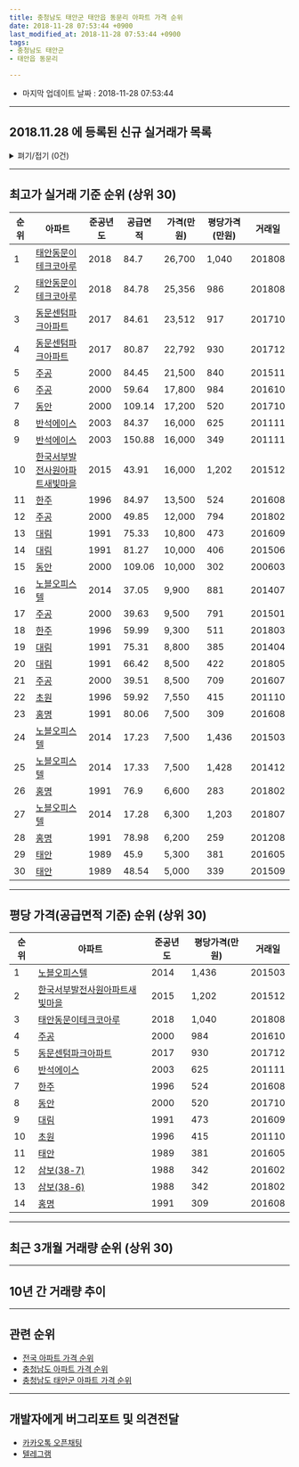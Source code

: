 ```yaml
---
title: 충청남도 태안군 태안읍 동문리 아파트 가격 순위
date: 2018-11-28 07:53:44 +0900
last_modified_at: 2018-11-28 07:53:44 +0900
tags:
- 충청남도 태안군
- 태안읍 동문리

---
```


* 마지막 업데이트 날짜 : 2018-11-28 07:53:44

---

## 2018.11.28 에 등록된 신규 실거래가 목록

<details>
<summary>펴기/접기 (0건)</summary>
<div markdown="1">

|아파트|준공년도|공급면적|가격(만원)|평당가격(만원)|거래일|
|---|---|---|---|---|---|
|없음||||||


</div>
</details>

---

## 최고가 실거래 기준 순위 (상위 30)


|순위|아파트|준공년도|공급면적|가격(만원)|평당가격(만원)|거래일|
|---|---|---|---|---|---|---|
|1|[태안동문이테크코아루](https://search.naver.com/search.naver?query=%EC%B6%A9%EC%B2%AD%EB%82%A8%EB%8F%84+%ED%83%9C%EC%95%88%EA%B5%B0+%ED%83%9C%EC%95%88%EC%9D%8D+%EB%8F%99%EB%AC%B8%EB%A6%AC+%ED%83%9C%EC%95%88%EB%8F%99%EB%AC%B8%EC%9D%B4%ED%85%8C%ED%81%AC%EC%BD%94%EC%95%84%EB%A3%A8)|2018|84.7|26,700|1,040|201808|
|2|[태안동문이테크코아루](https://search.naver.com/search.naver?query=%EC%B6%A9%EC%B2%AD%EB%82%A8%EB%8F%84+%ED%83%9C%EC%95%88%EA%B5%B0+%ED%83%9C%EC%95%88%EC%9D%8D+%EB%8F%99%EB%AC%B8%EB%A6%AC+%ED%83%9C%EC%95%88%EB%8F%99%EB%AC%B8%EC%9D%B4%ED%85%8C%ED%81%AC%EC%BD%94%EC%95%84%EB%A3%A8)|2018|84.78|25,356|986|201808|
|3|[동문센텀파크아파트](https://search.naver.com/search.naver?query=%EC%B6%A9%EC%B2%AD%EB%82%A8%EB%8F%84+%ED%83%9C%EC%95%88%EA%B5%B0+%ED%83%9C%EC%95%88%EC%9D%8D+%EB%8F%99%EB%AC%B8%EB%A6%AC+%EB%8F%99%EB%AC%B8%EC%84%BC%ED%85%80%ED%8C%8C%ED%81%AC%EC%95%84%ED%8C%8C%ED%8A%B8)|2017|84.61|23,512|917|201710|
|4|[동문센텀파크아파트](https://search.naver.com/search.naver?query=%EC%B6%A9%EC%B2%AD%EB%82%A8%EB%8F%84+%ED%83%9C%EC%95%88%EA%B5%B0+%ED%83%9C%EC%95%88%EC%9D%8D+%EB%8F%99%EB%AC%B8%EB%A6%AC+%EB%8F%99%EB%AC%B8%EC%84%BC%ED%85%80%ED%8C%8C%ED%81%AC%EC%95%84%ED%8C%8C%ED%8A%B8)|2017|80.87|22,792|930|201712|
|5|[주공](https://search.naver.com/search.naver?query=%EC%B6%A9%EC%B2%AD%EB%82%A8%EB%8F%84+%ED%83%9C%EC%95%88%EA%B5%B0+%ED%83%9C%EC%95%88%EC%9D%8D+%EB%8F%99%EB%AC%B8%EB%A6%AC+%EC%A3%BC%EA%B3%B5)|2000|84.45|21,500|840|201511|
|6|[주공](https://search.naver.com/search.naver?query=%EC%B6%A9%EC%B2%AD%EB%82%A8%EB%8F%84+%ED%83%9C%EC%95%88%EA%B5%B0+%ED%83%9C%EC%95%88%EC%9D%8D+%EB%8F%99%EB%AC%B8%EB%A6%AC+%EC%A3%BC%EA%B3%B5)|2000|59.64|17,800|984|201610|
|7|[동안](https://search.naver.com/search.naver?query=%EC%B6%A9%EC%B2%AD%EB%82%A8%EB%8F%84+%ED%83%9C%EC%95%88%EA%B5%B0+%ED%83%9C%EC%95%88%EC%9D%8D+%EB%8F%99%EB%AC%B8%EB%A6%AC+%EB%8F%99%EC%95%88)|2000|109.14|17,200|520|201710|
|8|[반석에이스](https://search.naver.com/search.naver?query=%EC%B6%A9%EC%B2%AD%EB%82%A8%EB%8F%84+%ED%83%9C%EC%95%88%EA%B5%B0+%ED%83%9C%EC%95%88%EC%9D%8D+%EB%8F%99%EB%AC%B8%EB%A6%AC+%EB%B0%98%EC%84%9D%EC%97%90%EC%9D%B4%EC%8A%A4)|2003|84.37|16,000|625|201111|
|9|[반석에이스](https://search.naver.com/search.naver?query=%EC%B6%A9%EC%B2%AD%EB%82%A8%EB%8F%84+%ED%83%9C%EC%95%88%EA%B5%B0+%ED%83%9C%EC%95%88%EC%9D%8D+%EB%8F%99%EB%AC%B8%EB%A6%AC+%EB%B0%98%EC%84%9D%EC%97%90%EC%9D%B4%EC%8A%A4)|2003|150.88|16,000|349|201111|
|10|[한국서부발전사원아파트새빛마을](https://search.naver.com/search.naver?query=%EC%B6%A9%EC%B2%AD%EB%82%A8%EB%8F%84+%ED%83%9C%EC%95%88%EA%B5%B0+%ED%83%9C%EC%95%88%EC%9D%8D+%EB%8F%99%EB%AC%B8%EB%A6%AC+%ED%95%9C%EA%B5%AD%EC%84%9C%EB%B6%80%EB%B0%9C%EC%A0%84%EC%82%AC%EC%9B%90%EC%95%84%ED%8C%8C%ED%8A%B8%EC%83%88%EB%B9%9B%EB%A7%88%EC%9D%84)|2015|43.91|16,000|1,202|201512|
|11|[한주](https://search.naver.com/search.naver?query=%EC%B6%A9%EC%B2%AD%EB%82%A8%EB%8F%84+%ED%83%9C%EC%95%88%EA%B5%B0+%ED%83%9C%EC%95%88%EC%9D%8D+%EB%8F%99%EB%AC%B8%EB%A6%AC+%ED%95%9C%EC%A3%BC)|1996|84.97|13,500|524|201608|
|12|[주공](https://search.naver.com/search.naver?query=%EC%B6%A9%EC%B2%AD%EB%82%A8%EB%8F%84+%ED%83%9C%EC%95%88%EA%B5%B0+%ED%83%9C%EC%95%88%EC%9D%8D+%EB%8F%99%EB%AC%B8%EB%A6%AC+%EC%A3%BC%EA%B3%B5)|2000|49.85|12,000|794|201802|
|13|[대림](https://search.naver.com/search.naver?query=%EC%B6%A9%EC%B2%AD%EB%82%A8%EB%8F%84+%ED%83%9C%EC%95%88%EA%B5%B0+%ED%83%9C%EC%95%88%EC%9D%8D+%EB%8F%99%EB%AC%B8%EB%A6%AC+%EB%8C%80%EB%A6%BC)|1991|75.33|10,800|473|201609|
|14|[대림](https://search.naver.com/search.naver?query=%EC%B6%A9%EC%B2%AD%EB%82%A8%EB%8F%84+%ED%83%9C%EC%95%88%EA%B5%B0+%ED%83%9C%EC%95%88%EC%9D%8D+%EB%8F%99%EB%AC%B8%EB%A6%AC+%EB%8C%80%EB%A6%BC)|1991|81.27|10,000|406|201506|
|15|[동안](https://search.naver.com/search.naver?query=%EC%B6%A9%EC%B2%AD%EB%82%A8%EB%8F%84+%ED%83%9C%EC%95%88%EA%B5%B0+%ED%83%9C%EC%95%88%EC%9D%8D+%EB%8F%99%EB%AC%B8%EB%A6%AC+%EB%8F%99%EC%95%88)|2000|109.06|10,000|302|200603|
|16|[노블오피스텔](https://search.naver.com/search.naver?query=%EC%B6%A9%EC%B2%AD%EB%82%A8%EB%8F%84+%ED%83%9C%EC%95%88%EA%B5%B0+%ED%83%9C%EC%95%88%EC%9D%8D+%EB%8F%99%EB%AC%B8%EB%A6%AC+%EB%85%B8%EB%B8%94%EC%98%A4%ED%94%BC%EC%8A%A4%ED%85%94)|2014|37.05|9,900|881|201407|
|17|[주공](https://search.naver.com/search.naver?query=%EC%B6%A9%EC%B2%AD%EB%82%A8%EB%8F%84+%ED%83%9C%EC%95%88%EA%B5%B0+%ED%83%9C%EC%95%88%EC%9D%8D+%EB%8F%99%EB%AC%B8%EB%A6%AC+%EC%A3%BC%EA%B3%B5)|2000|39.63|9,500|791|201501|
|18|[한주](https://search.naver.com/search.naver?query=%EC%B6%A9%EC%B2%AD%EB%82%A8%EB%8F%84+%ED%83%9C%EC%95%88%EA%B5%B0+%ED%83%9C%EC%95%88%EC%9D%8D+%EB%8F%99%EB%AC%B8%EB%A6%AC+%ED%95%9C%EC%A3%BC)|1996|59.99|9,300|511|201803|
|19|[대림](https://search.naver.com/search.naver?query=%EC%B6%A9%EC%B2%AD%EB%82%A8%EB%8F%84+%ED%83%9C%EC%95%88%EA%B5%B0+%ED%83%9C%EC%95%88%EC%9D%8D+%EB%8F%99%EB%AC%B8%EB%A6%AC+%EB%8C%80%EB%A6%BC)|1991|75.31|8,800|385|201404|
|20|[대림](https://search.naver.com/search.naver?query=%EC%B6%A9%EC%B2%AD%EB%82%A8%EB%8F%84+%ED%83%9C%EC%95%88%EA%B5%B0+%ED%83%9C%EC%95%88%EC%9D%8D+%EB%8F%99%EB%AC%B8%EB%A6%AC+%EB%8C%80%EB%A6%BC)|1991|66.42|8,500|422|201805|
|21|[주공](https://search.naver.com/search.naver?query=%EC%B6%A9%EC%B2%AD%EB%82%A8%EB%8F%84+%ED%83%9C%EC%95%88%EA%B5%B0+%ED%83%9C%EC%95%88%EC%9D%8D+%EB%8F%99%EB%AC%B8%EB%A6%AC+%EC%A3%BC%EA%B3%B5)|2000|39.51|8,500|709|201607|
|22|[초원](https://search.naver.com/search.naver?query=%EC%B6%A9%EC%B2%AD%EB%82%A8%EB%8F%84+%ED%83%9C%EC%95%88%EA%B5%B0+%ED%83%9C%EC%95%88%EC%9D%8D+%EB%8F%99%EB%AC%B8%EB%A6%AC+%EC%B4%88%EC%9B%90)|1996|59.92|7,550|415|201110|
|23|[홍명](https://search.naver.com/search.naver?query=%EC%B6%A9%EC%B2%AD%EB%82%A8%EB%8F%84+%ED%83%9C%EC%95%88%EA%B5%B0+%ED%83%9C%EC%95%88%EC%9D%8D+%EB%8F%99%EB%AC%B8%EB%A6%AC+%ED%99%8D%EB%AA%85)|1991|80.06|7,500|309|201608|
|24|[노블오피스텔](https://search.naver.com/search.naver?query=%EC%B6%A9%EC%B2%AD%EB%82%A8%EB%8F%84+%ED%83%9C%EC%95%88%EA%B5%B0+%ED%83%9C%EC%95%88%EC%9D%8D+%EB%8F%99%EB%AC%B8%EB%A6%AC+%EB%85%B8%EB%B8%94%EC%98%A4%ED%94%BC%EC%8A%A4%ED%85%94)|2014|17.23|7,500|1,436|201503|
|25|[노블오피스텔](https://search.naver.com/search.naver?query=%EC%B6%A9%EC%B2%AD%EB%82%A8%EB%8F%84+%ED%83%9C%EC%95%88%EA%B5%B0+%ED%83%9C%EC%95%88%EC%9D%8D+%EB%8F%99%EB%AC%B8%EB%A6%AC+%EB%85%B8%EB%B8%94%EC%98%A4%ED%94%BC%EC%8A%A4%ED%85%94)|2014|17.33|7,500|1,428|201412|
|26|[홍명](https://search.naver.com/search.naver?query=%EC%B6%A9%EC%B2%AD%EB%82%A8%EB%8F%84+%ED%83%9C%EC%95%88%EA%B5%B0+%ED%83%9C%EC%95%88%EC%9D%8D+%EB%8F%99%EB%AC%B8%EB%A6%AC+%ED%99%8D%EB%AA%85)|1991|76.9|6,600|283|201802|
|27|[노블오피스텔](https://search.naver.com/search.naver?query=%EC%B6%A9%EC%B2%AD%EB%82%A8%EB%8F%84+%ED%83%9C%EC%95%88%EA%B5%B0+%ED%83%9C%EC%95%88%EC%9D%8D+%EB%8F%99%EB%AC%B8%EB%A6%AC+%EB%85%B8%EB%B8%94%EC%98%A4%ED%94%BC%EC%8A%A4%ED%85%94)|2014|17.28|6,300|1,203|201807|
|28|[홍명](https://search.naver.com/search.naver?query=%EC%B6%A9%EC%B2%AD%EB%82%A8%EB%8F%84+%ED%83%9C%EC%95%88%EA%B5%B0+%ED%83%9C%EC%95%88%EC%9D%8D+%EB%8F%99%EB%AC%B8%EB%A6%AC+%ED%99%8D%EB%AA%85)|1991|78.98|6,200|259|201208|
|29|[태안](https://search.naver.com/search.naver?query=%EC%B6%A9%EC%B2%AD%EB%82%A8%EB%8F%84+%ED%83%9C%EC%95%88%EA%B5%B0+%ED%83%9C%EC%95%88%EC%9D%8D+%EB%8F%99%EB%AC%B8%EB%A6%AC+%ED%83%9C%EC%95%88)|1989|45.9|5,300|381|201605|
|30|[태안](https://search.naver.com/search.naver?query=%EC%B6%A9%EC%B2%AD%EB%82%A8%EB%8F%84+%ED%83%9C%EC%95%88%EA%B5%B0+%ED%83%9C%EC%95%88%EC%9D%8D+%EB%8F%99%EB%AC%B8%EB%A6%AC+%ED%83%9C%EC%95%88)|1989|48.54|5,000|339|201509|


---

## 평당 가격(공급면적 기준) 순위 (상위 30)


|순위|아파트|준공년도|평당가격(만원)|거래일|
|---|---|---|---|---|
|1|[노블오피스텔](https://search.naver.com/search.naver?query=%EC%B6%A9%EC%B2%AD%EB%82%A8%EB%8F%84+%ED%83%9C%EC%95%88%EA%B5%B0+%ED%83%9C%EC%95%88%EC%9D%8D+%EB%8F%99%EB%AC%B8%EB%A6%AC+%EB%85%B8%EB%B8%94%EC%98%A4%ED%94%BC%EC%8A%A4%ED%85%94)|2014|1,436|201503|
|2|[한국서부발전사원아파트새빛마을](https://search.naver.com/search.naver?query=%EC%B6%A9%EC%B2%AD%EB%82%A8%EB%8F%84+%ED%83%9C%EC%95%88%EA%B5%B0+%ED%83%9C%EC%95%88%EC%9D%8D+%EB%8F%99%EB%AC%B8%EB%A6%AC+%ED%95%9C%EA%B5%AD%EC%84%9C%EB%B6%80%EB%B0%9C%EC%A0%84%EC%82%AC%EC%9B%90%EC%95%84%ED%8C%8C%ED%8A%B8%EC%83%88%EB%B9%9B%EB%A7%88%EC%9D%84)|2015|1,202|201512|
|3|[태안동문이테크코아루](https://search.naver.com/search.naver?query=%EC%B6%A9%EC%B2%AD%EB%82%A8%EB%8F%84+%ED%83%9C%EC%95%88%EA%B5%B0+%ED%83%9C%EC%95%88%EC%9D%8D+%EB%8F%99%EB%AC%B8%EB%A6%AC+%ED%83%9C%EC%95%88%EB%8F%99%EB%AC%B8%EC%9D%B4%ED%85%8C%ED%81%AC%EC%BD%94%EC%95%84%EB%A3%A8)|2018|1,040|201808|
|4|[주공](https://search.naver.com/search.naver?query=%EC%B6%A9%EC%B2%AD%EB%82%A8%EB%8F%84+%ED%83%9C%EC%95%88%EA%B5%B0+%ED%83%9C%EC%95%88%EC%9D%8D+%EB%8F%99%EB%AC%B8%EB%A6%AC+%EC%A3%BC%EA%B3%B5)|2000|984|201610|
|5|[동문센텀파크아파트](https://search.naver.com/search.naver?query=%EC%B6%A9%EC%B2%AD%EB%82%A8%EB%8F%84+%ED%83%9C%EC%95%88%EA%B5%B0+%ED%83%9C%EC%95%88%EC%9D%8D+%EB%8F%99%EB%AC%B8%EB%A6%AC+%EB%8F%99%EB%AC%B8%EC%84%BC%ED%85%80%ED%8C%8C%ED%81%AC%EC%95%84%ED%8C%8C%ED%8A%B8)|2017|930|201712|
|6|[반석에이스](https://search.naver.com/search.naver?query=%EC%B6%A9%EC%B2%AD%EB%82%A8%EB%8F%84+%ED%83%9C%EC%95%88%EA%B5%B0+%ED%83%9C%EC%95%88%EC%9D%8D+%EB%8F%99%EB%AC%B8%EB%A6%AC+%EB%B0%98%EC%84%9D%EC%97%90%EC%9D%B4%EC%8A%A4)|2003|625|201111|
|7|[한주](https://search.naver.com/search.naver?query=%EC%B6%A9%EC%B2%AD%EB%82%A8%EB%8F%84+%ED%83%9C%EC%95%88%EA%B5%B0+%ED%83%9C%EC%95%88%EC%9D%8D+%EB%8F%99%EB%AC%B8%EB%A6%AC+%ED%95%9C%EC%A3%BC)|1996|524|201608|
|8|[동안](https://search.naver.com/search.naver?query=%EC%B6%A9%EC%B2%AD%EB%82%A8%EB%8F%84+%ED%83%9C%EC%95%88%EA%B5%B0+%ED%83%9C%EC%95%88%EC%9D%8D+%EB%8F%99%EB%AC%B8%EB%A6%AC+%EB%8F%99%EC%95%88)|2000|520|201710|
|9|[대림](https://search.naver.com/search.naver?query=%EC%B6%A9%EC%B2%AD%EB%82%A8%EB%8F%84+%ED%83%9C%EC%95%88%EA%B5%B0+%ED%83%9C%EC%95%88%EC%9D%8D+%EB%8F%99%EB%AC%B8%EB%A6%AC+%EB%8C%80%EB%A6%BC)|1991|473|201609|
|10|[초원](https://search.naver.com/search.naver?query=%EC%B6%A9%EC%B2%AD%EB%82%A8%EB%8F%84+%ED%83%9C%EC%95%88%EA%B5%B0+%ED%83%9C%EC%95%88%EC%9D%8D+%EB%8F%99%EB%AC%B8%EB%A6%AC+%EC%B4%88%EC%9B%90)|1996|415|201110|
|11|[태안](https://search.naver.com/search.naver?query=%EC%B6%A9%EC%B2%AD%EB%82%A8%EB%8F%84+%ED%83%9C%EC%95%88%EA%B5%B0+%ED%83%9C%EC%95%88%EC%9D%8D+%EB%8F%99%EB%AC%B8%EB%A6%AC+%ED%83%9C%EC%95%88)|1989|381|201605|
|12|[삼보(38-7)](https://search.naver.com/search.naver?query=%EC%B6%A9%EC%B2%AD%EB%82%A8%EB%8F%84+%ED%83%9C%EC%95%88%EA%B5%B0+%ED%83%9C%EC%95%88%EC%9D%8D+%EB%8F%99%EB%AC%B8%EB%A6%AC+%EC%82%BC%EB%B3%B4%2838-7%29)|1988|342|201602|
|13|[삼보(38-6)](https://search.naver.com/search.naver?query=%EC%B6%A9%EC%B2%AD%EB%82%A8%EB%8F%84+%ED%83%9C%EC%95%88%EA%B5%B0+%ED%83%9C%EC%95%88%EC%9D%8D+%EB%8F%99%EB%AC%B8%EB%A6%AC+%EC%82%BC%EB%B3%B4%2838-6%29)|1988|342|201802|
|14|[홍명](https://search.naver.com/search.naver?query=%EC%B6%A9%EC%B2%AD%EB%82%A8%EB%8F%84+%ED%83%9C%EC%95%88%EA%B5%B0+%ED%83%9C%EC%95%88%EC%9D%8D+%EB%8F%99%EB%AC%B8%EB%A6%AC+%ED%99%8D%EB%AA%85)|1991|309|201608|


---

## 최근 3개월 거래량 순위 (상위 30)


<div style="width:100%;">
    <canvas id="deal_count_ranking" height="250"></canvas>
</div>


<script>
new Chart(document.getElementById("deal_count_ranking"), {
    type: 'horizontalBar',
    data: {
        labels: ['주공', '대림', '태안', '홍명'],
        datasets: [{
            label: '실거래 수',
            data: [5, 3, 1, 1],
            borderColor: "rgba(255, 0, 128, 1)",
            backgroundColor: "rgba(255, 0, 128, 0.5)",
            fill: false,
        }]
    },
    options: {
        responsive: true,
        title: {
            display: true,
            text: '최근 3개월 거래량 순위'
        },
        tooltips: {
            mode: 'index',
            intersect: false,
            callbacks: {
                title: function(tooltipItems, data) {
                    return "실거래 수:";
                },
                label: function(tooltipItem, data) {
                    return data.labels[tooltipItem.index] + ": " + tooltipItem.xLabel;
                }
            }
        },
        hover: {
            mode: 'nearest',
            intersect: true
        },
        scales: {
            xAxes: [{
                display: true,
                scaleLabel: {
                    display: true,
                    labelString: '실거래 수'
                },
                ticks: {
                    suggestedMin: 0,
                }
            }],
            yAxes: [{
                display: true,
                ticks: {
                    autoSkip: false,
                    callback: function(value, index, values) {
                        if (value.length > 15)
                            return value.substr(0, 13) + "...";
                        else
                            return value;
                    }
                },
                scaleLabel: {
                    display: false,
                }
            }]
        }
    }
});

</script>


---

## 10년 간 거래량 추이


<div style="width:100%;">
    <canvas id="deal_progress" height="250"></canvas>
</div>

<script>
new Chart(document.getElementById("deal_progress"), {
    type: 'line',
    data: {
        labels: ['200811','200812','200901','200902','200903','200904','200905','200906','200907','200908','200909','200910','200911','200912','201001','201002','201003','201004','201005','201006','201007','201008','201009','201010','201011','201012','201101','201102','201103','201104','201105','201106','201107','201108','201109','201110','201111','201112','201201','201202','201203','201204','201205','201206','201207','201208','201209','201210','201211','201212','201301','201302','201303','201304','201305','201306','201307','201308','201309','201310','201311','201312','201401','201402','201403','201404','201405','201406','201407','201408','201409','201410','201411','201412','201501','201502','201503','201504','201505','201506','201507','201508','201509','201510','201511','201512','201601','201602','201603','201604','201605','201606','201607','201608','201609','201610','201611','201612','201701','201702','201703','201704','201705','201706','201707','201708','201709','201710','201711','201712','201801','201802','201803','201804','201805','201806','201807','201808','201809','201810','201811'],
        datasets: [{
            label: '실거래 수',
            pointRadius: 1,
            data: [10, 9, 6, 9, 12, 8, 8, 6, 6, 5, 9, 4, 14, 5, 5, 7, 8, 4, 7, 8, 7, 6, 8, 17, 9, 12, 6, 18, 15, 15, 13, 7, 7, 3, 8, 12, 10, 10, 4, 8, 6, 2, 2, 4, 2, 6, 8, 7, 14, 5, 9, 6, 11, 5, 5, 3, 0, 3, 3, 7, 2, 8, 7, 6, 4, 7, 7, 3, 4, 13, 13, 12, 10, 6, 17, 9, 14, 13, 7, 5, 47, 6, 9, 10, 11, 13, 6, 5, 7, 11, 14, 9, 4, 7, 9, 8, 7, 5, 9, 9, 8, 7, 5, 5, 2, 8, 9, 8, 7, 8, 12, 20, 18, 11, 5, 7, 4, 8, 3, 4, 3],
            borderColor: "rgba(255, 201, 14, 1)",
            backgroundColor: "rgba(255, 201, 14, 0.5)",
            fill: true,
        }]
    },
    options: {
        responsive: true,
        title: {
            display: true,
            text: '10년간 거래량 추이'
        },
        tooltips: {
            mode: 'index',
            intersect: false,
        },
        hover: {
            mode: 'nearest',
            intersect: true
        },
        scales: {
            xAxes: [{
                display: true,
                scaleLabel: {
                    display: true,
                    labelString: '년/월'
                }
            }],
            yAxes: [{
                display: true,
                ticks: {
                    suggestedMin: 0,
                },
                scaleLabel: {
                    display: true,
                    labelString: '실거래 수'
                }
            }]
        }
    }
});

</script>


---

## 관련 순위

- [전국 아파트 가격 순위](https://inasie.github.io/apt-ranking/전국)
- [충청남도 아파트 가격 순위](https://inasie.github.io/apt-ranking/충청남도)
- [충청남도 태안군 아파트 가격 순위](https://inasie.github.io/apt-ranking/충청남도-태안군)


---

## 개발자에게 버그리포트 및 의견전달

- [카카오톡 오픈채팅](https://open.kakao.com/o/gLJUAP4)
- [텔레그램](https://t.me/inasie)

